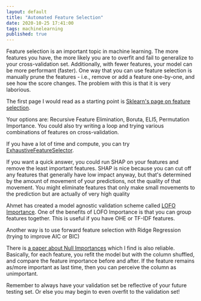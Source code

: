 ```yaml
---
layout: default
title: "Automated Feature Selection"
date: 2020-10-25 17:41:00
tags: machinelearning
published: true
---
```

Feature selection is an important topic in machine learning. The more features you have, the more likely you are to overfit and fail to generalize to your cross-validation set. Additionally, with fewer features, your model can be more performant (faster).
One way that you can use feature selection is manually prune the features - i.e., remove or add a feature one-by-one, and see how the score changes. The problem with this is that it is very laborious.

The first page I would read as a starting point is [Sklearn's page on feature selection](https://scikit-learn.org/stable/modules/feature_selection.html).

Your options are: Recursive Feature Elimination, Boruta, ELI5, Permutation Importance.
You could also try writing a loop and trying various combinations of features on cross-validation.

If you have a lot of time and compute, you can try [ExhaustiveFeatureSelector](http://rasbt.github.io/mlxtend/api_subpackages/mlxtend.feature_selection/#exhaustivefeatureselector).

If you want a quick answer, you could run SHAP on your features and remove the least important features. SHAP is nice because you can cut off any features that generally have low impact anyway, but that's determined by the amount of movement of your predictions, not the quality of that movement. You might eliminate features that only make small movements to the prediction but are actually of very high quality

Ahmet has created a model agnostic validation scheme called [LOFO Importance](https://github.com/aerdem4/lofo-importance).
One of the benefits of LOFO Importance is that you can group features together. This is useful if you have OHE or TF-IDF features.

Another way is to use forward feature selection with Ridge Regression (trying to improve AIC or BIC)

There is [a paper about Null Importances](https://academic.oup.com/bioinformatics/article/26/10/1340/193348) which I find is also reliable.
Basically, for each feature, you refit the model but with the column shuffled, and compare the feature importance before and after. If the feature remains as/more important as last time, then you can perceive the column as unimportant.

Remember to always have your validation set be reflective of your future testing set. Or else you may begin to even overfit to the validation set!

